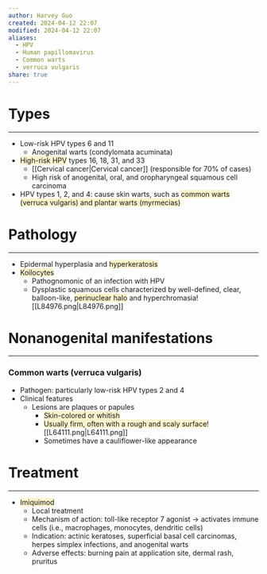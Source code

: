 ```yaml
---
author: Harvey Guo
created: 2024-04-12 22:07
modified: 2024-04-12 22:07
aliases:
  - HPV
  - Human papillomavirus
  - Common warts
  - verruca vulgaris
share: true
---
```

# Types
---
- Low-risk HPV types 6 and 11
	- Anogenital warts (condylomata acuminata)
- <span style="background:rgba(240, 200, 0, 0.2)">High-risk HPV</span> types 16, 18, 31, and 33
	- [[Cervical cancer|Cervical cancer]] (responsible for 70% of cases) 
	- High risk of anogenital, oral, and oropharyngeal squamous cell carcinoma
- HPV types 1, 2, and 4: cause skin warts, such as <span style="background:rgba(240, 200, 0, 0.2)">common warts (verruca vulgaris) and plantar warts (myrmecias)</span>
# Pathology
---
- Epidermal hyperplasia and <span style="background:rgba(240, 200, 0, 0.2)">hyperkeratosis</span>
- <span style="background:rgba(240, 200, 0, 0.2)">Koilocytes</span> 
	- Pathognomonic of an infection with HPV
	- Dysplastic squamous cells characterized by well-defined, clear, balloon-like, <span style="background:rgba(240, 200, 0, 0.2)">perinuclear halo</span> and hyperchromasia![[L84976.png|L84976.png]]
# Nonanogenital manifestations
---
### Common warts (verruca vulgaris)
- Pathogen: particularly low-risk HPV types 2 and 4
- Clinical features
	- Lesions are plaques or papules 
		- <span style="background:rgba(240, 200, 0, 0.2)">Skin-colored or whitish</span>
		- <span style="background:rgba(240, 200, 0, 0.2)">Usually firm, often with a rough and scaly surface</span>![[L64111.png|L64111.png]]
		- Sometimes have a cauliflower-like appearance
# Treatment
---
- <span style="background:rgba(240, 200, 0, 0.2)">Imiquimod</span>
	- Local treatment
	- Mechanism of action: toll-like receptor 7 agonist → activates immune cells (i.e., macrophages, monocytes, dendritic cells)
	- Indication: actinic keratoses, superficial basal cell carcinomas, herpes simplex infections, and anogenital warts
	- Adverse effects: burning pain at application site, dermal rash, pruritus
